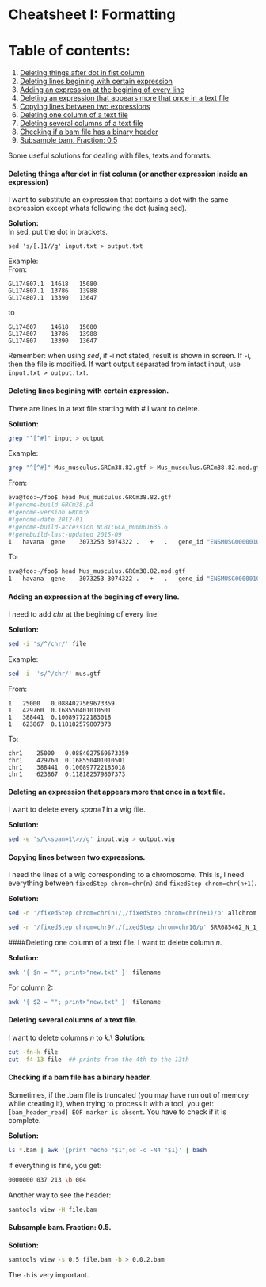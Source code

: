 # Cheatsheet I: Formatting
# Table of contents:
1. [Deleting things after dot in fist column](#p1)
2. [Deleting lines begining with certain expression](#p2)
3. [Adding an expression at the begining of every line](#p3)
4. [Deleting an expression that appears more that once in a text file](#p4)
5. [Copying lines between two expressions](#p5)
6. [Deleting one column of a text file](#p6)
7. [Deleting several columns of a text file](#p7)
8. [Checking if a bam file has a binary header](#p8)
9. [Subsample bam. Fraction: 0.5](#p9)

Some useful solutions for dealing with files, texts and formats.
#### Deleting things after dot in fist column (or another expression inside an expression) <a name="p1"></a>
I want to substitute an expression that contains a dot with the same expression except whats following the dot (using sed).	

**Solution:**		
In sed, put the dot in brackets. 
```shell
sed 's/[.]1//g' input.txt > output.txt
```
Example:		
From:
```
GL174807.1	14618	15080
GL174807.1	13786	13988
GL174807.1	13390	13647
```
to 
```
GL174807	14618	15080
GL174807	13786	13988
GL174807	13390	13647
```
Remember: when using *sed*, if -i not stated, result is shown in screen.
If -i, then the file is modified. If want output separated from intact
input, use `input.txt > output.txt`.
#### Deleting lines begining with certain expression. <a name="p2"></a>
There are lines in a text file starting with *#* I want to delete.  

**Solution:**
```sh
grep "^[^#]" input > output
```
Example:
```sh
grep "^[^#]" Mus_musculus.GRCm38.82.gtf > Mus_musculus.GRCm38.82.mod.gtf
```
From:
```sh
eva@foo:~/foo$ head Mus_musculus.GRCm38.82.gtf
#!genome-build GRCm38.p4
#!genome-version GRCm38
#!genome-date 2012-01
#!genome-build-accession NCBI:GCA_000001635.6
#!genebuild-last-updated 2015-09
1	havana	gene	3073253	3074322	.	+	.	gene_id "ENSMUSG00000102693"; gene_version "1"; gene_name "4933401J01Rik"; gene_source "havana"; gene_biotype "TEC"; havana_gene "OTTMUSG00000049935"; havana_gene_version "1";
```
To:
```sh
eva@foo:~/foo$ head Mus_musculus.GRCm38.82.mod.gtf
1	havana	gene	3073253	3074322	.	+	.	gene_id "ENSMUSG00000102693"; gene_version "1"; gene_name "4933401J01Rik"; gene_source "havana"; gene_biotype "TEC"; havana_gene "OTTMUSG00000049935"; havana_gene_version "1";

```

#### Adding an expression at the begining of every line. <a name="p3"></a>
I need to add *chr* at the begining of every line.		

**Solution:**
```sh
sed -i 's/^/chr/' file
```
Example:
```sh
sed -i  's/^/chr/' mus.gtf
```
From:
```
1	25000	0.0884027569673359
1	429760	0.168550401010501
1	388441	0.100897722183018
1	623867	0.118182579807373
```
To:
```
chr1	25000	0.0884027569673359
chr1	429760	0.168550401010501
chr1	388441	0.100897722183018
chr1	623867	0.118182579807373
```
#### Deleting an expression that appears more that once in a text file.<a name="p4"></a>
I want to delete every *span=1* in a wig file.		

**Solution:**
```sh
sed -e 's/\<span=1\>//g' input.wig > output.wig
```
#### Copying lines between two expressions. <a name="p5"></a>
 I need the lines of a wig corresponding to a chromosome. This is, I need
 everything between `fixedStep chrom=chr(n)` and `fixedStep chrom=chr(n+1)`.  
 
 
**Solution:**
 ```bash
sed -n '/fixedStep chrom=chr(n)/,/fixedStep chrom=chr(n+1)/p' allchrom.fix.wig > onechrom.fix.wig
 ```
 ```bash
sed -n '/fixedStep chrom=chr9/,/fixedStep chrom=chr10/p' SRR085462_N_1_sort.fix.wig > fix.9.wig
 ``` 
####Deleting one column of a text file. <a name="p6"></a>
I want to delete column *n*.		

**Solution:**
``` bash
awk '{ $n = ""; print>"new.txt" }' filename
```
For column 2:
```bash
awk '{ $2 = ""; print>"new.txt" }' filename
```
#### Deleting several columns of a text file. <a name="p7"></a>
I want to delete columns *n* to *k*.\\
**Solution:**
```bash
cut -fn-k file
cut -f4-13 file  ## prints from the 4th to the 13th
```
#### Checking if a bam file has a binary header. <a name="p8"></a>
Sometimes, if the .bam file is truncated (you may have run out of memory while creating it), when trying to process it with a tool, you get: `[bam_header_read] EOF marker is absent`. You have to check if it is complete.   

**Solution:**
```bash
ls *.bam | awk '{print "echo "$1";od -c -N4 "$1}' | bash
```
If everything is fine, you get:
```sh
0000000 037 213 \b 004
```
Another way to see the header: 
```bash
samtools view -H file.bam
```
#### Subsample bam. Fraction: 0.5. <a name="p9"></a>
**Solution:**
```bash
samtools view -s 0.5 file.bam -b > 0.0.2.bam
```
The `-b` is very important.
